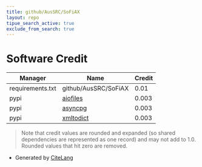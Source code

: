 ```yaml
---
title: github/AusSRC/SoFiAX
layout: repo
tipue_search_active: true
exclude_from_search: true
---
```

# Software Credit

|Manager|Name|Credit|
|-------|----|------|
|requirements.txt|github/AusSRC/SoFiAX|0.01|
|pypi|[aiofiles](https://pypi.org/project/aiofiles)|0.003|
|pypi|[asyncpg](https://github.com/MagicStack/asyncpg)|0.003|
|pypi|[xmltodict](https://github.com/martinblech/xmltodict)|0.003|


> Note that credit values are rounded and expanded (so shared dependencies are represented as one record) and may not add to 1.0. Rounded values that hit zero are removed.


- Generated by [CiteLang](https://github.com/vsoch/citelang)
